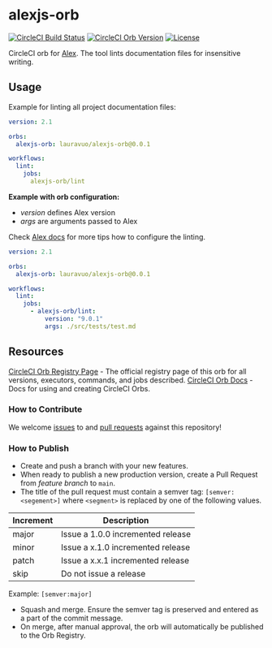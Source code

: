 # alexjs-orb

[![CircleCI Build Status](https://circleci.com/gh/lauravuo/alexjs-orb.svg?style=shield "CircleCI Build Status")](https://circleci.com/gh/lauravuo/alexjs-orb) 
[![CircleCI Orb Version](https://img.shields.io/badge/endpoint.svg?url=https://badges.circleci.io/orb/lauravuo/alexjs-orb)](https://circleci.com/orbs/registry/orb/lauravuo/alexjs-orb)
[![License](https://img.shields.io/badge/License-Apache%202.0-blue.svg)](https://opensource.org/licenses/Apache-2.0)


CircleCI orb for [Alex](https://alexjs.com/). The tool lints documentation files for insensitive writing.

## Usage

Example for linting all project documentation files:

```yaml
version: 2.1

orbs:
  alexjs-orb: lauravuo/alexjs-orb@0.0.1

workflows:
  lint:
    jobs:
      alexjs-orb/lint

```

**Example with orb configuration:**

* *version* defines Alex version
* *args* are arguments passed to Alex 

Check [Alex docs](https://github.com/get-alex/alex) for more tips how to configure the linting.

```yaml
version: 2.1

orbs:
  alexjs-orb: lauravuo/alexjs-orb@0.0.1

workflows:
  lint:
    jobs:
      - alexjs-orb/lint:
          version: "9.0.1"
          args: ./src/tests/test.md

```

## Resources

[CircleCI Orb Registry Page](https://circleci.com/orbs/registry/orb/<namespace>/<project-name>) - The official registry page of this orb for all versions, executors, commands, and jobs described.
[CircleCI Orb Docs](https://circleci.com/docs/2.0/orb-intro/#section=configuration) - Docs for using and creating CircleCI Orbs.

### How to Contribute

We welcome [issues](https://github.com/lauravuo/alexjs-orb/issues) to and [pull requests](https://github.com/lauravuo/alexjs-orb/pulls) against this repository!

### How to Publish
* Create and push a branch with your new features.
* When ready to publish a new production version, create a Pull Request from _feature branch_ to `main`.
* The title of the pull request must contain a semver tag: `[semver:<segement>]` where `<segment>` is replaced by one of the following values.

| Increment | Description|
| ----------| -----------|
| major     | Issue a 1.0.0 incremented release|
| minor     | Issue a x.1.0 incremented release|
| patch     | Issue a x.x.1 incremented release|
| skip      | Do not issue a release|

Example: `[semver:major]`

* Squash and merge. Ensure the semver tag is preserved and entered as a part of the commit message.
* On merge, after manual approval, the orb will automatically be published to the Orb Registry.

